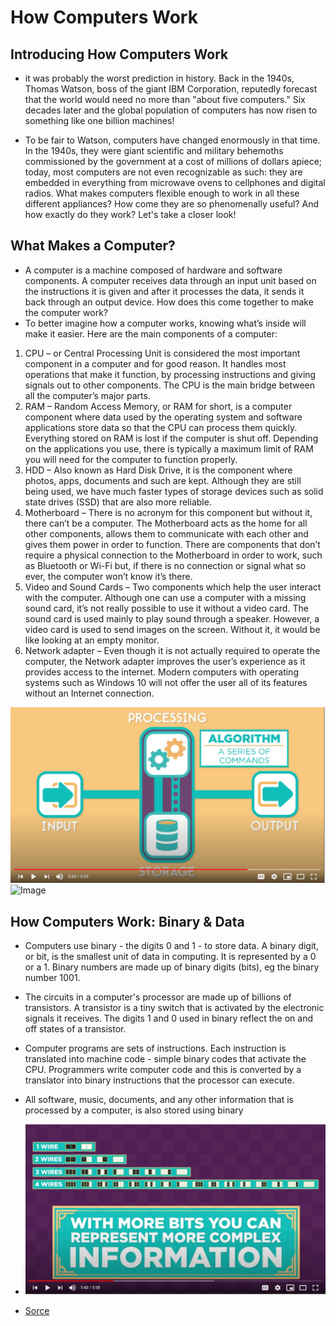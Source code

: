 # How Computers Work 
## Introducing How Computers Work 
* it was probably the worst prediction in history. Back in the 1940s, Thomas Watson, boss of the giant IBM Corporation, reputedly forecast that the world would need no more than "about five computers." Six decades later and the global population of computers has now risen to something like one billion machines!

* To be fair to Watson, computers have changed enormously in that time. In the 1940s, they were giant scientific and military behemoths commissioned by the government at a cost of millions of dollars apiece; today, most computers are not even recognizable as such: they are embedded in everything from microwave ovens to cellphones and digital radios. What makes computers flexible enough to work in all these different appliances? How come they are so phenomenally useful? And how exactly do they work? Let's take a closer look!
## What Makes a Computer? 
+ A computer is a machine composed of hardware and software components. A computer receives data through an input unit based on the instructions it is given and after it processes the data, it sends it back through an output device. How does this come together to make the computer work?
+ To better imagine how a computer works, knowing what’s inside will make it easier. Here are the main components of a computer:

1. CPU – or Central Processing Unit is considered the most important component in a computer and for good reason. It handles most operations that make it function, by processing instructions and giving signals out to other components. The CPU is the main bridge between all the computer’s major parts.
2. RAM – Random Access Memory, or RAM for short, is a computer component where data used by the operating system and software applications store data so that the CPU can process them quickly. Everything stored on RAM is lost if the computer is shut off. Depending on the applications you use, there is typically a maximum limit of RAM you will need for the computer to function properly.
3. HDD – Also known as Hard Disk Drive, it is the component where photos, apps, documents and such are kept. Although they are still being used, we have much faster types of storage devices such as solid state drives (SSD) that are also more reliable.
4. Motherboard – There is no acronym for this component but without it, there can’t be a computer. The Motherboard acts as the home for all other components, allows them to communicate with each other and gives them power in order to function. There are components that don’t require a physical connection to the Motherboard in order to work, such as Bluetooth or Wi-Fi but, if there is no connection or signal what so ever, the computer won’t know it’s there.
5. Video and Sound Cards – Two components which help the user interact with the computer. Although one can use a computer with a missing sound card, it’s not really possible to use it without a video card. The sound card is used mainly to play sound through a speaker. However, a video card is used to send images on the screen. Without it, it would be like looking at an empty monitor.
6. Network adapter – Even though it is not actually required to operate the computer, the Network adapter improves the user’s experience as it provides access to the internet. Modern computers with operating systems such as Windows 10 will not offer the user all of its features without an Internet connection.

![Image](43.png)
![Image](44.png)

## How Computers Work: Binary & Data 



* Computers use binary - the digits 0 and 1 - to store data. A binary digit, or bit, is the smallest unit of data in computing. It is represented by a 0 or a 1. Binary numbers are made up of binary digits (bits), eg the binary number 1001.

+ The circuits in a computer's processor are made up of billions of transistors. A transistor is a tiny switch that is activated by the electronic signals it receives. The digits 1 and 0 used in binary reflect the on and off states of a transistor.

+ Computer programs are sets of instructions. Each instruction is translated into machine code - simple binary codes that activate the CPU. Programmers write computer code and this is converted by a translator into binary instructions that the processor can execute.

* All software, music, documents, and any other information that is processed by a computer, is also stored using binary

* ![image](46.png)
* [Sorce](https://www.youtube.com/watch?v=USCBCmwMCDA&list=PLzdnOPI1iJNcsRwJhvksEo1tJqjIqWbN-&index=3​)